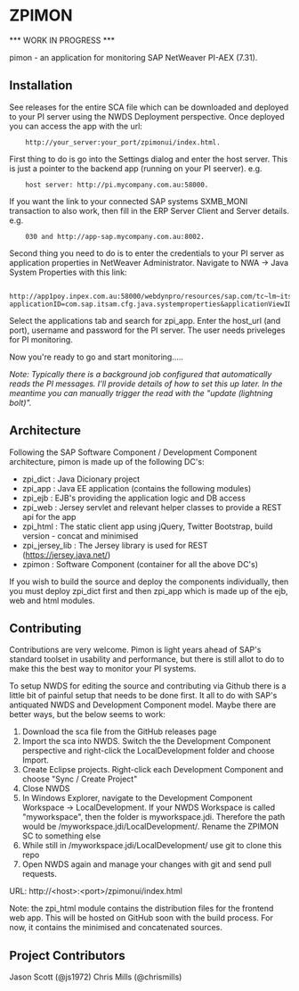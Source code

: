 ZPIMON
========

*** WORK IN PROGRESS ***


pimon - an application for monitoring SAP NetWeaver PI-AEX (7.31).

Installation
------------
See releases for the entire SCA file which can be downloaded and deployed to your PI server using the NWDS Deployment perspective.
Once deployed you can access the app with the url:
        
        http://your_server:your_port/zpimonui/index.html.

First thing to do is go into the Settings dialog and enter the host server. This is just a pointer to the backend app (running on your PI seerver).
e.g.

        host server: http://pi.mycompany.com.au:58000.
        
If you want the link to your connected SAP systems SXMB_MONI transaction to also work, then fill in the ERP Server Client and Server details. e.g.

        030 and http://app-sap.mycompany.com.au:8002.

Second thing you need to do is to enter the credentials to your PI server as application properties in NetWeaver Administrator. Navigate to NWA -> Java System Properties with this link:

        http://app1poy.inpex.com.au:58000/webdynpro/resources/sap.com/tc~lm~itsam~ui~mainframe~wd/FloorPlanApp?applicationID=com.sap.itsam.cfg.java.systemproperties&applicationViewID=systemproperties
        
Select the applications tab and search for zpi_app. Enter the host_url (and port), username and password for the PI server. The user needs priveleges for PI monitoring.

Now you're ready to go and start monitoring.....


*Note: 
Typically there is a background job configured that automatically reads the PI messages. I'll provide details of how to set this up later. In the meantime you can manually trigger the read with the "update (lightning bolt)".*


Architecture
------------
Following the SAP Software Component / Development Component architecture, pimon is made up of the following DC's:
* zpi_dict : Java Dicionary project
* zpi_app  : Java EE application (contains the following modules)
* zpi_ejb  : EJB's providing the application logic and DB access
* zpi_web  : Jersey servlet and relevant helper classes to provide a REST api for the app
* zpi_html : The static client app using jQuery, Twitter Bootstrap, build version - concat and minimised
* zpi\_jersey_lib : The Jersey library is used for REST (https://jersey.java.net/)
* zpimon   : Software Component (container for all the above DC's)
 
If you wish to build the source and deploy the components individually, then you must deploy zpi\_dict first and then zpi_app which is made up of the ejb, web and html modules.

Contributing
------------
Contributions are very welcome. Pimon is light years ahead of SAP's standard toolset in usability and performance, but there is still allot to do to make this the best way to monitor your PI systems.

To setup NWDS for editing the source and contributing via Github there is a little bit of painful setup that needs to be done first. It all to do with SAP's antiquated NWDS and Development Component model. Maybe there are better ways, but the below seems to work:

1. Download the sca file from the GitHub releases page
2. Import the sca into NWDS. Switch the the Development Component perspective and right-click the LocalDevelopment folder and choose Import.
3. Create Eclipse projects. Right-click each Development Component and choose "Sync / Create Project"
4. Close NWDS
5. In Windows Explorer, navigate to the Development Component Workspace -> LocalDevelopment. If your NWDS Workspace is called "myworkspace", then the folder is myworkspace.jdi. Therefore the path would be /myworkspace.jdi/LocalDevelopment/. Rename the ZPIMON SC to something else
6. While still in /myworkspace.jdi/LocalDevelopment/ use git to clone this repo
7. Open NWDS again and manage your changes with git and send pull requests.


URL: http://&lt;host&gt;:&lt;port&gt;/zpimonui/index.html

Note: the zpi_html module contains the distribution files for the frontend web app. This will be hosted on GitHub soon with the build process. For now, it contains the minimised and concatenated sources.

Project Contributors
--------------------
Jason Scott (@js1972)
Chris Mills (@chrismills)
